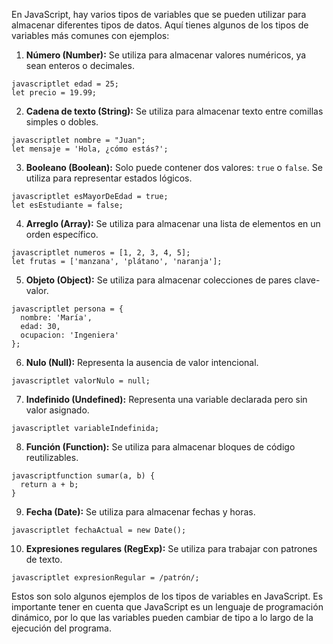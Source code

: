 En JavaScript, hay varios tipos de variables que se pueden utilizar para almacenar diferentes tipos de datos. Aquí tienes algunos de los tipos de variables más comunes con ejemplos:

1.  **Número (Number):** Se utiliza para almacenar valores numéricos, ya sean enteros o decimales.

```
javascriptlet edad = 25;
let precio = 19.99;

```

2.  **Cadena de texto (String):** Se utiliza para almacenar texto entre comillas simples o dobles.

```
javascriptlet nombre = "Juan";
let mensaje = 'Hola, ¿cómo estás?';

```

3.  **Booleano (Boolean):** Solo puede contener dos valores: `true` o `false`. Se utiliza para representar estados lógicos.

```
javascriptlet esMayorDeEdad = true;
let esEstudiante = false;

```

4.  **Arreglo (Array):** Se utiliza para almacenar una lista de elementos en un orden específico.

```
javascriptlet numeros = [1, 2, 3, 4, 5];
let frutas = ['manzana', 'plátano', 'naranja'];

```

5.  **Objeto (Object):** Se utiliza para almacenar colecciones de pares clave-valor.

```
javascriptlet persona = {
  nombre: 'María',
  edad: 30,
  ocupacion: 'Ingeniera'
};

```

6.  **Nulo (Null):** Representa la ausencia de valor intencional.

```
javascriptlet valorNulo = null;

```

7.  **Indefinido (Undefined):** Representa una variable declarada pero sin valor asignado.

```
javascriptlet variableIndefinida;

```

8.  **Función (Function):** Se utiliza para almacenar bloques de código reutilizables.

```
javascriptfunction sumar(a, b) {
  return a + b;
}

```

9.  **Fecha (Date):** Se utiliza para almacenar fechas y horas.

```
javascriptlet fechaActual = new Date();

```

10.  **Expresiones regulares (RegExp):** Se utiliza para trabajar con patrones de texto.

```
javascriptlet expresionRegular = /patrón/;

```

Estos son solo algunos ejemplos de los tipos de variables en JavaScript. Es importante tener en cuenta que JavaScript es un lenguaje de programación dinámico, por lo que las variables pueden cambiar de tipo a lo largo de la ejecución del programa.